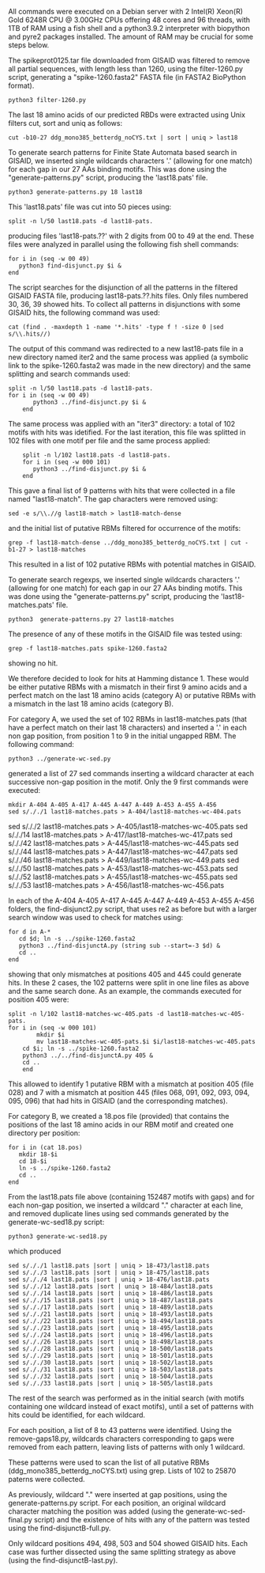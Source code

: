 All commands were executed on a Debian server with 2 Intel(R) Xeon(R)
Gold 6248R CPU @ 3.00GHz CPUs offering 48 cores and 96 threads, with
1TB of RAM using a fish shell and a python3.9.2 interpreter with
biopython and pyre2 packages installed. The amount of RAM may be
crucial for some steps below.

The spikeprot0125.tar file downloaded from GISAID was filtered to
remove all partial sequences, with length less than 1260, using the
filter-1260.py script, generating a "spike-1260.fasta2" FASTA file (in
FASTA2 BioPython format).

	python3 filter-1260.py

The last 18 amino acids of our predicted RBDs were extracted using
Unix filters cut, sort and uniq as follows:

	cut -b10-27 ddg_mono385_betterdg_noCYS.txt | sort | uniq > last18

To generate search patterns for Finite State Automata based search in
GISAID, we inserted single wildcards characters '.' (allowing for one
match) for each gap in our 27 AAs binding motifs. This was done using
the "generate-patterns.py" script, producing the 'last18.pats' file.

	python3 generate-patterns.py 18 last18

This 'last18.pats' file was cut into 50 pieces using:

	split -n l/50 last18.pats -d last18-pats.

producing files 'last18-pats.??' with 2 digits from 00 to 49 at the
end. These files were analyzed in parallel using the following fish
shell commands:

	for i in (seq -w 00 49)
   	   python3 find-disjunct.py $i &
	end

The script searches for the disjunction of all the patterns in the
filtered GISAID FASTA file, producing last18-pats.??.hits files. Only
files numbered 30, 36, 39 showed hits. To collect all patterns in
disjunctions with some GISAID hits, the following command was used:

	cat (find . -maxdepth 1 -name '*.hits' -type f ! -size 0 |sed s/\\.hits//)

The output of this command was redirected to a new last18-pats file in
a new directory named iter2 and the same process was applied (a
symbolic link to the spike-1260.fasta2 was made in the new directory)
and the same splitting and search commands used:

	split -n l/50 last18.pats -d last18-pats.
	for i in (seq -w 00 49)
           python3 ../find-disjunct.py $i &
        end

The same process was applied with an "iter3" directory: a total of 102
motifs with hits was idetified. For the last iteration, this file was
splitted in 102 files with one motif per file and the same process
applied:

        split -n l/102 last18.pats -d last18-pats.
        for i in (seq -w 000 101)
           python3 ../find-disjunct.py $i &
        end

This gave a final list of 9 patterns with hits that were collected in
a file named "last18-match". The gap characters were removed using:

	sed -e s/\\.//g last18-match > last18-match-dense 

and the initial list of putative RBMs filtered for occurrence of the
motifs:

	grep -f last18-match-dense ../ddg_mono385_betterdg_noCYS.txt | cut -b1-27 > last18-matches

This resulted in a list of 102 putative RBMs with potential matches in
GISAID.

To generate search regexps, we inserted single wildcards characters
'.' (allowing for one match) for each gap in our 27 AAs binding
motifs. This was done using the "generate-patterns.py" script,
producing the 'last18-matches.pats' file.

	python3	 generate-patterns.py 27 last18-matches

The presence of any of these motifs in the GISAID file was tested using:

	grep -f last18-matches.pats spike-1260.fasta2

showing no hit. 



We therefore decided to look for hits at Hamming distance 1. These
would be either putative RBMs with a mismatch in their first 9 amino
acids and a perfect match on the last 18 amino acids (category A) or
putative RBMs with a mismatch in the last 18 amino acids (category B).



For category A, we used the set of 102 RBMs in last18-matches.pats
(that have a perfect match on their last 18 characters) and inserted a
'.' in each non gap position, from position 1 to 9 in the initial
ungapped RBM. The following command:

	python3 ../generate-wc-sed.py
	
generated a list of 27 sed commands inserting a wildcard character at
each successive non-gap position in the motif. Only the 9 first
commands were executed:

	mkdir A-404 A-405 A-417 A-445 A-447 A-449 A-453 A-455 A-456
	sed s/././1 last18-matches.pats > A-404/last18-matches-wc-404.pats
   sed s/././2 last18-matches.pats > A-405/last18-matches-wc-405.pats
   sed s/././14 last18-matches.pats > A-417/last18-matches-wc-417.pats
   sed s/././42 last18-matches.pats > A-445/last18-matches-wc-445.pats
   sed s/././44 last18-matches.pats > A-447/last18-matches-wc-447.pats
   sed s/././46 last18-matches.pats > A-449/last18-matches-wc-449.pats
   sed s/././50 last18-matches.pats > A-453/last18-matches-wc-453.pats
   sed s/././52 last18-matches.pats > A-455/last18-matches-wc-455.pats
   sed s/././53 last18-matches.pats > A-456/last18-matches-wc-456.pats

In each of the A-404 A-405 A-417 A-445 A-447 A-449 A-453 A-455 A-456
folders, the find-disjunct2.py script, that uses re2 as before but
with a larger search window was used to check for matches using:

	for d in A-*
	   cd $d; ln -s ../spike-1260.fasta2
	   python3 ../find-disjunctA.py (string sub --start=-3 $d) &
	   cd ..
	end

showing that only mismatches at positions 405 and 445 could generate
hits. In these 2 cases, the 102 patterns were split in one line files
as above and the same search done. As an example, the commands
executed for position 405 were:

	split -n l/102 last18-matches-wc-405.pats -d last18-matches-wc-405-pats.
	for i in (seq -w 000 101)
            mkdir $i
            mv last18-matches-wc-405-pats.$i $i/last18-matches-wc-405.pats
	    cd $i; ln -s ../spike-1260.fasta2
	    python3 ../../find-disjunctA.py 405 &
	    cd ..
        end

This allowed to identify 1 putative RBM with a mismatch at position
405 (file 028) and 7 with a mismatch at position 445 (files 068, 091,
092, 093, 094, 095, 096) that had hits in GISAID (and the
corresponding matches).



For category B, we created a 18.pos file (provided) that contains the
positions of the last 18 amino acids in our RBM motif and created one
directory per position:

	for i in (cat 18.pos)
	   mkdir 18-$i
	   cd 18-$i
	   ln -s ../spike-1260.fasta2
	   cd ..
	end


From the last18.pats file above (containing 152487 motifs with gaps)
and for each non-gap position, we inserted a wildcard "." character at
each line, and removed duplicate lines using sed commands generated by
the generate-wc-sed18.py script:

	python3 generate-wc-sed18.py

which produced

	sed s/././1 last18.pats |sort | uniq > 18-473/last18.pats
	sed s/././3 last18.pats |sort | uniq > 18-475/last18.pats
	sed s/././4 last18.pats |sort | uniq > 18-476/last18.pats
	sed s/././12 last18.pats |sort | uniq > 18-484/last18.pats
	sed s/././14 last18.pats |sort | uniq > 18-486/last18.pats
	sed s/././15 last18.pats |sort | uniq > 18-487/last18.pats
	sed s/././17 last18.pats |sort | uniq > 18-489/last18.pats
	sed s/././21 last18.pats |sort | uniq > 18-493/last18.pats
	sed s/././22 last18.pats |sort | uniq > 18-494/last18.pats
	sed s/././23 last18.pats |sort | uniq > 18-495/last18.pats
	sed s/././24 last18.pats |sort | uniq > 18-496/last18.pats
	sed s/././26 last18.pats |sort | uniq > 18-498/last18.pats
	sed s/././28 last18.pats |sort | uniq > 18-500/last18.pats
	sed s/././29 last18.pats |sort | uniq > 18-501/last18.pats
	sed s/././30 last18.pats |sort | uniq > 18-502/last18.pats
	sed s/././31 last18.pats |sort | uniq > 18-503/last18.pats
	sed s/././32 last18.pats |sort | uniq > 18-504/last18.pats
	sed s/././33 last18.pats |sort | uniq > 18-505/last18.pats

The rest of the search was performed as in the initial search (with
motifs containing one wildcard instead of exact motifs), until a set
of patterns with hits could be identified, for each wildcard.

For each position, a list of 8 to 43 patterns were identified. Using
the remove-gaps18.py, wildcards characters corresponding to gaps were
removed from each pattern, leaving lists of patterns with only 1
wildcard.

These patterns were used to scan the list of all putative
RBMs (ddg_mono385_betterdg_noCYS.txt) using grep. Lists of 102 to
25870 paterns were collected.

As previously, wildcard "." were inserted at gap positions, using the
generate-patterns.py script. For each position, an original wildcard
character matching the position was added (using the
generate-wc-sed-final.py script) and the existence of hits with any of
the pattern was tested using the find-disjunctB-full.py.

Only wildcard positions 494, 498, 503 and 504 showed GISAID hits. Each
case was further dissected using the same splitting strategy as above
(using the find-disjunctB-last.py).


